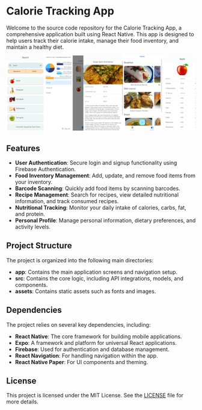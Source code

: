 # Calorie Tracking App

Welcome to the source code repository for the Calorie Tracking App, a comprehensive application built using React Native. This app is designed to help users track their calorie intake, manage their food inventory, and maintain a healthy diet.

![App Screenshots](images/compiled-screenshots.jpg)

## Features

- **User Authentication**: Secure login and signup functionality using Firebase Authentication.
- **Food Inventory Management**: Add, update, and remove food items from your inventory.
- **Barcode Scanning**: Quickly add food items by scanning barcodes.
- **Recipe Management**: Search for recipes, view detailed nutritional information, and track consumed recipes.
- **Nutritional Tracking**: Monitor your daily intake of calories, carbs, fat, and protein.
- **Personal Profile**: Manage personal information, dietary preferences, and activity levels.

## Project Structure

The project is organized into the following main directories:

- **app**: Contains the main application screens and navigation setup.
- **src**: Contains the core logic, including API integrations, models, and components.
- **assets**: Contains static assets such as fonts and images.

## Dependencies

The project relies on several key dependencies, including:

- **React Native**: The core framework for building mobile applications.
- **Expo**: A framework and platform for universal React applications.
- **Firebase**: Used for authentication and database management.
- **React Navigation**: For handling navigation within the app.
- **React Native Paper**: For UI components and theming.

## License

This project is licensed under the MIT License. See the [LICENSE](LICENSE) file for more details.
